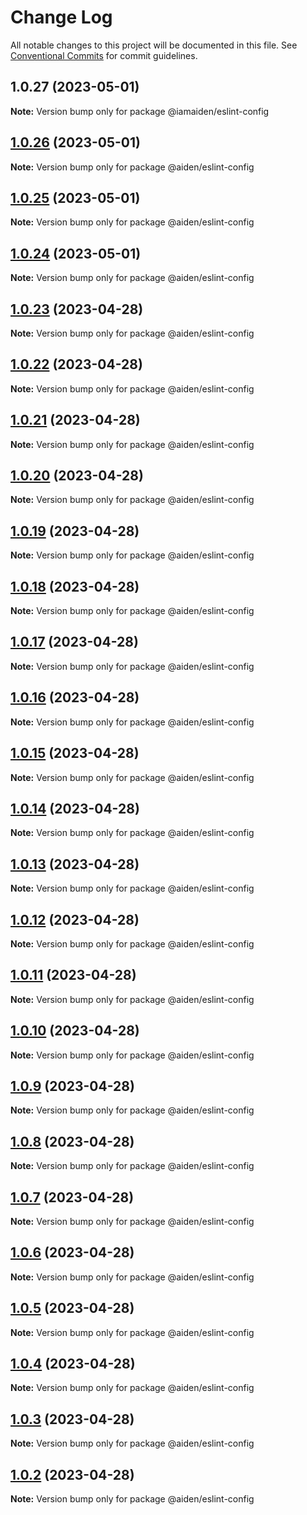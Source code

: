 # Change Log

All notable changes to this project will be documented in this file.
See [Conventional Commits](https://conventionalcommits.org) for commit guidelines.

## 1.0.27 (2023-05-01)

**Note:** Version bump only for package @iamaiden/eslint-config

## [1.0.26](https://github.com/sangwonkimm/config-kit/compare/@aiden/eslint-config@1.0.25...@aiden/eslint-config@1.0.26) (2023-05-01)

**Note:** Version bump only for package @aiden/eslint-config

## [1.0.25](https://github.com/sangwonkimm/config-kit/compare/@aiden/eslint-config@1.0.24...@aiden/eslint-config@1.0.25) (2023-05-01)

**Note:** Version bump only for package @aiden/eslint-config

## [1.0.24](https://github.com/sangwonkimm/config-kit/compare/@aiden/eslint-config@1.0.23...@aiden/eslint-config@1.0.24) (2023-05-01)

**Note:** Version bump only for package @aiden/eslint-config

## [1.0.23](https://github.com/sangwonkimm/config-kit/compare/@aiden/eslint-config@1.0.22...@aiden/eslint-config@1.0.23) (2023-04-28)

**Note:** Version bump only for package @aiden/eslint-config

## [1.0.22](https://github.com/sangwonkimm/config-kit/compare/@aiden/eslint-config@1.0.21...@aiden/eslint-config@1.0.22) (2023-04-28)

**Note:** Version bump only for package @aiden/eslint-config

## [1.0.21](https://github.com/sangwonkimm/config-kit/compare/@aiden/eslint-config@1.0.20...@aiden/eslint-config@1.0.21) (2023-04-28)

**Note:** Version bump only for package @aiden/eslint-config

## [1.0.20](https://github.com/sangwonkimm/config-kit/compare/@aiden/eslint-config@1.0.19...@aiden/eslint-config@1.0.20) (2023-04-28)

**Note:** Version bump only for package @aiden/eslint-config

## [1.0.19](https://github.com/sangwonkimm/config-kit/compare/@aiden/eslint-config@1.0.18...@aiden/eslint-config@1.0.19) (2023-04-28)

**Note:** Version bump only for package @aiden/eslint-config

## [1.0.18](https://github.com/sangwonkimm/config-kit/compare/@aiden/eslint-config@1.0.17...@aiden/eslint-config@1.0.18) (2023-04-28)

**Note:** Version bump only for package @aiden/eslint-config

## [1.0.17](https://github.com/sangwonkimm/config-kit/compare/@aiden/eslint-config@1.0.16...@aiden/eslint-config@1.0.17) (2023-04-28)

**Note:** Version bump only for package @aiden/eslint-config

## [1.0.16](https://github.com/sangwonkimm/config-kit/compare/@aiden/eslint-config@1.0.15...@aiden/eslint-config@1.0.16) (2023-04-28)

**Note:** Version bump only for package @aiden/eslint-config

## [1.0.15](https://github.com/sangwonkimm/config-kit/compare/@aiden/eslint-config@1.0.14...@aiden/eslint-config@1.0.15) (2023-04-28)

**Note:** Version bump only for package @aiden/eslint-config

## [1.0.14](https://github.com/sangwonkimm/config-kit/compare/@aiden/eslint-config@1.0.13...@aiden/eslint-config@1.0.14) (2023-04-28)

**Note:** Version bump only for package @aiden/eslint-config

## [1.0.13](https://github.com/sangwonkimm/config-kit/compare/@aiden/eslint-config@1.0.12...@aiden/eslint-config@1.0.13) (2023-04-28)

**Note:** Version bump only for package @aiden/eslint-config

## [1.0.12](https://github.com/sangwonkimm/config-kit/compare/@aiden/eslint-config@1.0.11...@aiden/eslint-config@1.0.12) (2023-04-28)

**Note:** Version bump only for package @aiden/eslint-config

## [1.0.11](https://github.com/sangwonkimm/config-kit/compare/@aiden/eslint-config@1.0.10...@aiden/eslint-config@1.0.11) (2023-04-28)

**Note:** Version bump only for package @aiden/eslint-config

## [1.0.10](https://github.com/sangwonkimm/config-kit/compare/@aiden/eslint-config@1.0.9...@aiden/eslint-config@1.0.10) (2023-04-28)

**Note:** Version bump only for package @aiden/eslint-config

## [1.0.9](https://github.com/sangwonkimm/config-kit/compare/@aiden/eslint-config@1.0.8...@aiden/eslint-config@1.0.9) (2023-04-28)

**Note:** Version bump only for package @aiden/eslint-config

## [1.0.8](https://github.com/sangwonkimm/config-kit/compare/@aiden/eslint-config@1.0.7...@aiden/eslint-config@1.0.8) (2023-04-28)

**Note:** Version bump only for package @aiden/eslint-config

## [1.0.7](https://github.com/sangwonkimm/config-kit/compare/@aiden/eslint-config@1.0.6...@aiden/eslint-config@1.0.7) (2023-04-28)

**Note:** Version bump only for package @aiden/eslint-config

## [1.0.6](https://github.com/sangwonkimm/config-kit/compare/@aiden/eslint-config@1.0.5...@aiden/eslint-config@1.0.6) (2023-04-28)

**Note:** Version bump only for package @aiden/eslint-config

## [1.0.5](https://github.com/sangwonkimm/config-kit/compare/@aiden/eslint-config@1.0.4...@aiden/eslint-config@1.0.5) (2023-04-28)

**Note:** Version bump only for package @aiden/eslint-config

## [1.0.4](https://github.com/sangwonkimm/config-kit/compare/@aiden/eslint-config@1.0.3...@aiden/eslint-config@1.0.4) (2023-04-28)

**Note:** Version bump only for package @aiden/eslint-config

## [1.0.3](https://github.com/sangwonkimm/config-kit/compare/@aiden/eslint-config@1.0.2...@aiden/eslint-config@1.0.3) (2023-04-28)

**Note:** Version bump only for package @aiden/eslint-config

## [1.0.2](https://github.com/sangwonkimm/config-kit/compare/@aiden/eslint-config@1.0.1...@aiden/eslint-config@1.0.2) (2023-04-28)

**Note:** Version bump only for package @aiden/eslint-config
